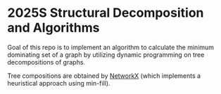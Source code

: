 # 2025S Structural Decomposition and Algorithms

Goal of this repo is to implement an algorithm to calculate the minimum dominating set of a graph by utilizing dynamic
programming on tree decompositions of graphs.  

Tree compositions are obtained by [NetworkX](https://networkx.org/) (which implements a heuristical approach using min-fill).